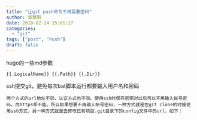 ```yaml
---
title: "让git push命令不再需要密码"
author: 邹慧刚
date: 2018-02-24 15:01:27
categories:
  - "git"
tags: ["post", "Push"]
draft: false
---
```



hugo的一些md参数

	{{.LogicalName}} {{.Path}} {{.Dir}}



ssh提交git，避免每次bat脚本运行都要输入用户名和密码

	两个方式的url地址不同，认证方式也不同。使用ssh时保存密钥对以后可以不再输入帐号密码，而https却不能。所以如果想要不再输入帐号密码，一种方式就是在git clone的时候使用ssh方式，另一种方式就是去修改已有项目.git目录下的config文件中的url，如下：